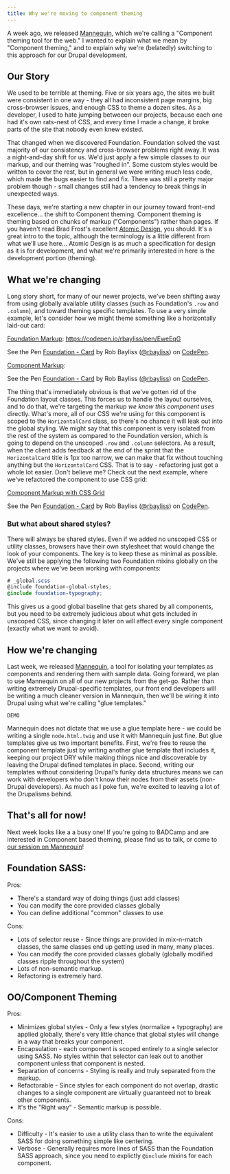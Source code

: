 ```yaml
---
title: Why we're moving to component theming
---
```


A week ago, we released [Mannequin](https://mannequin), which we're calling a "Component theming tool for the web."  I wanted to explain what we mean by "Component theming," and to explain why we're (belatedly) switching to this approach for our Drupal development.

## Our Story 

We used to be terrible at theming.  Five or six years ago, the sites we built were consistent in one way - they all had inconsistent page margins, big cross-browser issues, and enough CSS to theme a dozen sites.  As a developer, I used to hate jumping betweeen our projects, because each one had it's own rats-nest of CSS, and every time I made a change, it broke parts of the site that nobody even knew existed.

That changed when we discovered Foundation.  Foundation solved the vast majority of our consistency and cross-browser problems right away.  It was a night-and-day shift for us.  We'd just apply a few simple classes to our markup, and our theming was "roughed in".  Some custom styles would be written to cover the rest, but in general we were writing much less code, which made the bugs easier to find and fix.  There was still a pretty major problem though - small changes still had a tendency to break things in unexpected ways.

These days, we're starting a new chapter in our journey toward front-end excellence... the shift to Component theming.  Component theming is theming based on chunks of markup ("Components") rather than pages.  If you haven't read Brad Frost's excellent [Atomic Design](http://atomicdesign.bradfrost.com/), you should.  It's a great intro to the topic, although the terminology is a little different from what we'll use here... Atomic Design is as much a specification for design as it is for development, and what we're primarily interested in here is the development portion (theming).

## What we're changing

Long story short, for many of our newer projects, we've been shifting away from using globally available utility classes (such as Foundation's `.row` and `.column`), and toward theming specific templates.  To use a very simple example, let's consider how we might theme something like a horizontally laid-out card:

[Foundation Markup](https://codepen.io/rbayliss/pen/EweEqG):
https://codepen.io/rbayliss/pen/EweEqG
<p data-height="265" data-theme-id="0" data-slug-hash="EweEqG" data-default-tab="html,result" data-user="rbayliss" data-embed-version="2" data-pen-title="Foundation - Card" class="codepen">See the Pen <a href="https://codepen.io/rbayliss/pen/EweEqG/">Foundation - Card</a> by Rob Bayliss (<a href="https://codepen.io/rbayliss">@rbayliss</a>) on <a href="https://codepen.io">CodePen</a>.</p>
<script async src="https://production-assets.codepen.io/assets/embed/ei.js"></script>

[Component Markup](https://codepen.io/rbayliss/pen/YrOLQq):
<p data-height="265" data-theme-id="0" data-slug-hash="YrOLQq" data-default-tab="html,result" data-user="rbayliss" data-embed-version="2" data-pen-title="Foundation - Card" class="codepen">See the Pen <a href="https://codepen.io/rbayliss/pen/YrOLQq/">Foundation - Card</a> by Rob Bayliss (<a href="https://codepen.io/rbayliss">@rbayliss</a>) on <a href="https://codepen.io">CodePen</a>.</p>
<script async src="https://production-assets.codepen.io/assets/embed/ei.js"></script>

The thing that's immediately obvious is that we've gotten rid of the Foundation layout classes.  This forces us to handle the layout ourselves, and to do that, we're targeting the markup _we know this component uses_ directly.  What's more, all of our CSS we're using for this component is scoped to the `HorizontalCard` class, so there's no chance it will leak out into the global styling.  We might say that this component is very isolated from the rest of the system as compared to the Foundation version, which is going to depend on the unscoped `.row` and `.column` selectors.  As a result, when the client adds feedback at the end of the sprint that the `HorizontalCard` title is 1px too narrow, we can make that fix without touching anything but the `HorizontalCard` CSS.  That is to say - refactoring just got a whole lot easier.  Don't believe me?  Check out the next example, where we've refactored the component to use CSS grid:

[Component Markup with CSS Grid](https://codepen.io/rbayliss/pen/mBGLgB)
<p data-height="265" data-theme-id="0" data-slug-hash="mBGLgB" data-default-tab="css,result" data-user="rbayliss" data-embed-version="2" data-pen-title="Foundation - Card" class="codepen">See the Pen <a href="https://codepen.io/rbayliss/pen/mBGLgB/">Foundation - Card</a> by Rob Bayliss (<a href="https://codepen.io/rbayliss">@rbayliss</a>) on <a href="https://codepen.io">CodePen</a>.</p>
<script async src="https://production-assets.codepen.io/assets/embed/ei.js"></script>

### But what about shared styles?

There will always be shared styles. Even if we added no unscoped CSS or utility classes, browsers have their own stylesheet that would change the look of your components.  The key is to keep these as minimal as possible.  We've still be applying the following two Foundation mixins globally on the projects where we've been working with components:

```scss
# _global.scss
@include foundation-global-styles;
@include foundation-typography;
```

This gives us a good global baseline that gets shared by all components, but you need to be extremely judicious about what gets included in unscoped CSS, since changing it later on will affect every single component (exactly what we want to avoid).

## How we're changing

Last week, we released [Mannequin](https://mannequin.io), a tool for isolating your templates as components and rendering them with sample data.  Going forward, we plan to use Mannequin on all of our new projects from the get-go.  Rather than writing extremely Drupal-specific templates, our front end developers will be writing a much cleaner version in Mannequin, then we'll be wiring it into Drupal using what we're calling "glue templates."

```twig
DEMO
```
Mannequin does not dictate that we use a glue template here - we could be writing a single `node.html.twig` and use it with Mannequin just fine.  But glue templates give us two important benefits.  First, we're free to reuse the component template just by writing another glue template that includes it, keeping our project DRY while making things nice and discoverable by leaving the Drupal defined templates in place.  Second, writing our templates without considering Drupal's funky data structures means we can work with developers who don't know their nodes from their assets (non-Drupal developers). As much as I poke fun, we're excited to leaving a lot of the Drupalisms behind.


## That's all for now!

Next week looks like a a busy one!  If you're going to BADCamp and are interested in Component based theming, please find us to talk, or come to [our session on Mannequin](https://2017.badcamp.net/session/coding-development/intermediate/introducing-mannequin)!





Foundation SASS:
----------------
Pros:
* There's a standard way of doing things (just add classes)
* You can modify the core provided classes globally
* You can define additional "common" classes to use

Cons:
* Lots of selector reuse - Since things are provided in mix-n-match classes, the same classes end up getting used in many, many places.
* You can modify the core provided classes globally (globally modified classes ripple throughout the system)
* Lots of non-semantic markup.
* Refactoring is extremely hard.

OO/Component Theming
--------------------
Pros:
* Minimizes global styles - Only a few styles (normalize + typography) are applied globally, there's very little chance that global styles will change in a way that breaks your component.
* Encapsulation - each component is scoped entirely to a single selector using SASS.  No styles within that selector can leak out to another component unless that component is nested.
* Separation of concerns - Styling is really and truly separated from the markup.
* Refactorable - Since styles for each component do not overlap, drastic changes to a single component are virtually guaranteed not to break other components.  
* It's the "Right way" - Semantic markup is possible.

Cons:
* Difficulty - It's easier to use a utility class than to write the equivalent SASS for doing something simple like centering.
* Verbose - Generally requires more lines of SASS than the Foundation SASS approach, since you need to explictly `@include` mixins for each component.

